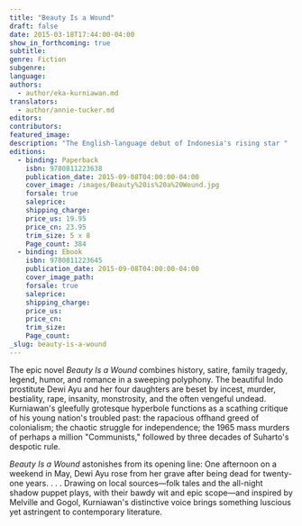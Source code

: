 ```yaml
---
title: "Beauty Is a Wound"
draft: false
date: 2015-03-18T17:44:00-04:00
show_in_forthcoming: true
subtitle:
genre: Fiction
subgenre:
language:
authors:
  - author/eka-kurniawan.md
translators:
  - author/annie-tucker.md
editors:
contributors:
featured_image:
description: "The English-language debut of Indonesia's rising star "
editions:
  - binding: Paperback
    isbn: 9780811223638
    publication_date: 2015-09-08T04:00:00-04:00
    cover_image: /images/Beauty%20is%20a%20Wound.jpg
    forsale: true
    saleprice:
    shipping_charge:
    price_us: 19.95
    price_cn: 23.95
    trim_size: 5 x 8
    Page_count: 384
  - binding: Ebook
    isbn: 9780811223645
    publication_date: 2015-09-08T04:00:00-04:00
    cover_image_path:
    forsale: true
    saleprice:
    shipping_charge:
    price_us:
    price_cn:
    trim_size:
    Page_count:
_slug: beauty-is-a-wound
---
```


The epic novel _Beauty Is a Wound_ combines history, satire, family tragedy, legend, humor, and romance in a sweeping polyphony. The beautiful Indo prostitute Dewi Ayu and her four daughters are beset by incest, murder, bestiality, rape, insanity, monstrosity, and the often vengeful undead. Kurniawan's gleefully grotesque hyperbole functions as a scathing critique of his young nation's troubled past: the rapacious offhand greed of colonialism; the chaotic struggle for independence; the 1965 mass murders of perhaps a million "Communists," followed by three decades of Suharto's despotic rule.

_Beauty Is a Wound_ astonishes from its opening line: One afternoon on a weekend in May, Dewi Ayu rose from her grave after being dead for twenty-one years. . . . Drawing on local sources—folk tales and the all-night shadow puppet plays, with their bawdy wit and epic scope—and inspired by Melville and Gogol, Kurniawan's distinctive voice brings something luscious yet astringent to contemporary literature.

